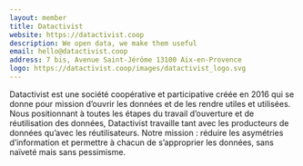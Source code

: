 ```yaml
---
layout: member
title: Datactivist
website: https://datactivist.coop
description: We open data, we make them useful
email: hello@datactivist.coop
address: 7 bis, Avenue Saint-Jérôme 13100 Aix-en-Provence
logo: https://datactivist.coop/images/datactivist_logo.svg
---
```

Datactivist est une société coopérative et participative créée en 2016 qui se donne pour mission d’ouvrir les données et de les rendre utiles et utilisées. Nous positionnant à toutes les étapes du travail d’ouverture et de réutilisation des données, Datactivist travaille tant avec les producteurs de données qu’avec les réutilisateurs. Notre mission : réduire les asymétries d’information et permettre à chacun de s’approprier les données, sans naïveté mais sans pessimisme.
